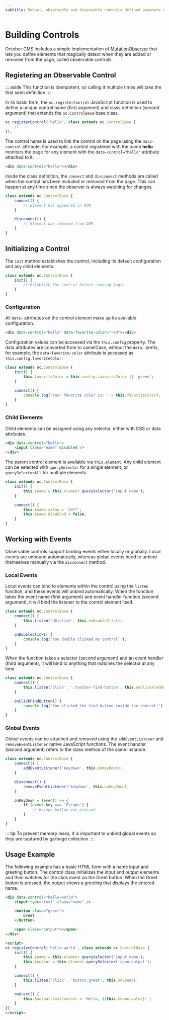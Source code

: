 ```yaml
---
subtitle: Robust, observable and disposable controls defined anywhere using JavaScript.
---
```

# Building Controls

October CMS includes a simple implementation of [MutationObserver](https://developer.mozilla.org/en-US/docs/Web/API/MutationObserver) that lets you define elements that magically detect when they are added or removed from the page, called observable controls.

## Registering an Observable Control


::: aside
This function is idempotent, so calling it multiple times will take the first seen definition.
:::

In its basic form, the `oc.registerControl` JavaScript function is used to define a unique control name (first argument) and class definition (second argument) that extends the `oc.ControlBase` base class.

```js
oc.registerControl('hello', class extends oc.ControlBase {
    // ...
});
```

The control name is used to link the control on the page using the `data-control` attribute. For example, a control registered with the name **hello** monitors the page for any element with the `data-control="hello"` attribute attached to it.

```html
<div data-control="hello"></div>
```

Inside the class definition, the `connect` and `disconnect` methods are called when the control has been included or removed from the page. This can happen at any time since the observer is always watching for changes.

```js
class extends oc.ControlBase {
    connect() {
        // Element has appeared in DOM
    }

    disconnect() {
        // Element was removed from DOM
    }
}
```

## Initializing a Control

The `init` method establishes the control, including its default configuration and any child elements.

```js
class extends oc.ControlBase {
    init() {
        // Establish the control before running logic
    }
}
```

### Configuration

All `data-` attributes on the control element make up its available configuration.

```html
<div data-control="hello" data-favorite-color="red"></div>
```

Configuration values can be accessed via the `this.config` property. The data attributes are converted from to camelCase, without the `data-` prefix, for example, the `data-favorite-color` attribute is accessed as `this.config.favoriteColor`.

```js
class extends oc.ControlBase {
    init() {
        this.favoriteColor = this.config.favoriteColor || 'green';
    }

    connect() {
        console.log('Your favorite color is: ' + this.favoriteColor);
    }
}
```

### Child Elements

Child elements can be assigned using any selector, either with CSS or data attributes.

```html
<div data-control="hello">
    <input class="name" disabled />
</div>
```

The parent control element is available via `this.element`. Any child element can be selected with `querySelector` for a single element, or `querySelectorAll` for multiple elements.

```js
class extends oc.ControlBase {
    init() {
        this.$name = this.element.querySelector('input.name');
    }

    connect() {
        this.$name.value = 'Jeff';
        this.$name.disabled = false;
    }
}
```

## Working with Events

Observable controls support binding events either locally or globally. Local events are unbound automatically, whereas global events need to unbind themselves manually via the `disconnect` method.

### Local Events

Local events can bind to elements within the control using the `listen` function, and these events will unbind automatically. When the function takes the event name (first argument) and event handler function (second argument), it will bind the listener to the control element itself.

```js
class extends oc.ControlBase {
    connect() {
        this.listen('dblclick', this.onDoubleClick);
    }

    onDoubleClick() {
        console.log('You double clicked my control!');
    }
}
```

When the function takes a selector (second argument) and an event handler (third argument), it will bind to anything that matches the selector at any time.

```js
class extends oc.ControlBase {
    connect() {
        this.listen('click', '.toolbar-find-button', this.onClickFindButton);
    }

    onClickFindButton() {
        console.log('You clicked the find button inside the control!');
    }
}
```

### Global Events

Global events can be attached and removed using the `addEventListener` and `removeEventListener` native JavaScript functions. The event handler (second argument) refers to the class method of the same instance.

```js
class extends oc.ControlBase {
    connect() {
        addEventListener('keydown', this.onKeyDown);
    }

    disconnect() {
        removeEventListener('keydown', this.onKeyDown);
    }

    onKeyDown = (event) => {
        if (event.key === 'Escape') {
            // Escape button was pressed
        }
    }
}
```

::: tip
To prevent memory leaks, it is important to unbind global events so they are captured by garbage collection.
:::

## Usage Example

The following example has a basic HTML form with a name input and greeting button. The control class initializes the input and output elements and then watches for the click event on the Greet button. When the Greet button is pressed, the output shows a greeting that displays the entered name.

```html
<div data-control="hello-world">
    <input type="text" class="name" />

    <button class="greet">
        Greet
    </button>

    <span class="output"></span>
</div>

<script>
oc.registerControl('hello-world', class extends oc.ControlBase {
    init() {
        this.$name = this.element.querySelector('input.name');
        this.$output = this.element.querySelector('span.output');
    }

    connect() {
        this.listen('click', 'button.greet', this.onGreet);
    }

    onGreet() {
        this.$output.textContent = `Hello, ${this.$name.value}!`;
    }
});
</script>
```
